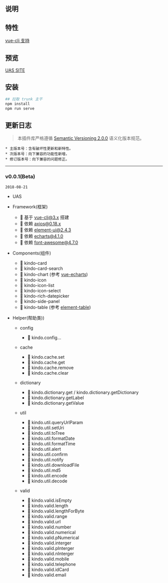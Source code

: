 ## 说明

## 特性

[vue-cli 支持](https://cli.vuejs.org/)

## 预览

[UAS SITE](https://pz25925.github.io/vue-admin/dist/#/login)

## 安装

```sh
## 拉取 trunk 主干
npm install
npm run serve
```

## 更新日志

> 本插件库严格遵循 [Semantic Versioning 2.0.0](http://semver.org/lang/zh-CN/) 语义化版本规范。

```
* 主版本号：含有破坏性更新和新特性。
* 次版本号：向下兼容的功能性新增。
* 修订版本号：向下兼容的问题修正。
```

---

### v0.0.1(Beta)

`2018-08-21`

- UAS

- Framework(框架)

  - 🌟 基于 vue-cli@3.x 搭建
  - 🌟 依赖 axios@0.18.x
  - 🌟 依赖 element-ui@2.4.3
  - 🌟 依赖 echarts@4.1.0
  - 🌟 依赖 font-awesome@4.7.0

- Components(组件)

  - 🌟 kindo-card
  - 🌟 kindo-card-search
  - 🌟 kindo-chart (参考 [vue-echarts](https://github.com/ecomfe/vue-echarts))
  - 🌟 kindo-icon
  - 🌟 kindo-icon-list
  - 🌟 kindo-icon-select
  - 🌟 kindo-rich-datepicker
  - 🌟 kindo-side-panel
  - 🌟 kindo-table (参考 [element-table](http://element.eleme.io/#/zh-CN/component/table))

- Helper(帮助类))

  - config

    - 🌟 kindo.config...

  - cache

    - 🌟 kindo.cache.set
    - 🌟 kindo.cache.get
    - 🌟 kindo.cache.remove
    - 🌟 kindo.cache.clear

  - dictionary

    - 🌟 kindo.dictionary.get / kindo.dictionary.getDictionary
    - 🌟 kindo.dictionary.getLabel
    - 🌟 kindo.dictionary.getValue

  - util

    - 🌟 kindo.util.queryUrlParam
    - 🌟 kindo.util.setUri
    - 🌟 kindo.util.toTree
    - 🌟 kindo.util.formatDate
    - 🌟 kindo.util.formatTime
    - 🌟 kindo.util.alert
    - 🌟 kindo.util.confirm
    - 🌟 kindo.util.notify
    - 🌟 kindo.util.downloadFile
    - 🌟 kindo.util.md5
    - 🌟 kindo.util.encode
    - 🌟 kindo.util.decode

  - valid

    - 🌟 kindo.valid.isEmpty
    - 🌟 kindo.valid.length
    - 🌟 kindo.valid.lengthForByte
    - 🌟 kindo.valid.range
    - 🌟 kindo.valid.url
    - 🌟 kindo.valid.number
    - 🌟 kindo.valid.numerical
    - 🌟 kindo.valid.pNumerical
    - 🌟 kindo.valid.interger
    - 🌟 kindo.valid.pInterger
    - 🌟 kindo.valid.nInterger
    - 🌟 kindo.valid.mobile
    - 🌟 kindo.valid.telephone
    - 🌟 kindo.valid.idCard
    - 🌟 kindo.valid.email
